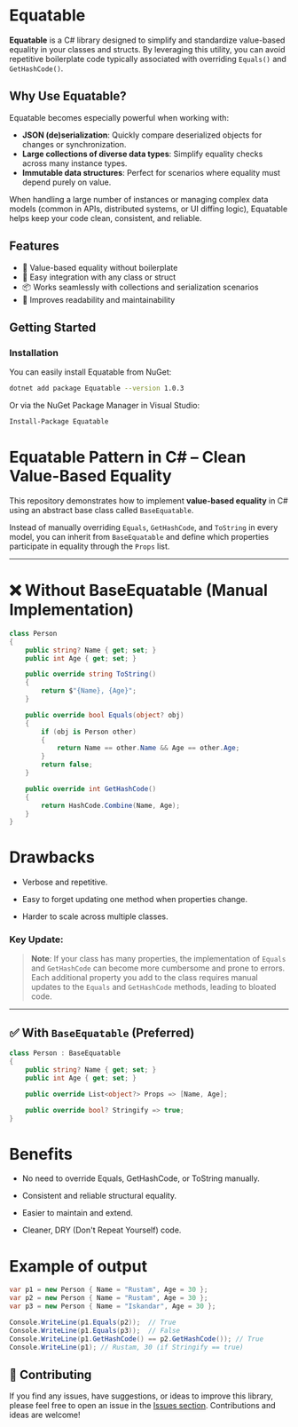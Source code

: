 # Equatable

**Equatable** is a C# library designed to simplify and standardize value-based equality in your classes and structs. By leveraging this utility, you can avoid repetitive boilerplate code typically associated with overriding `Equals()` and `GetHashCode()`.

## Why Use Equatable?

Equatable becomes especially powerful when working with:

- **JSON (de)serialization**: Quickly compare deserialized objects for changes or synchronization.
- **Large collections of diverse data types**: Simplify equality checks across many instance types.
- **Immutable data structures**: Perfect for scenarios where equality must depend purely on value.

When handling a large number of instances or managing complex data models (common in APIs, distributed systems, or UI diffing logic), Equatable helps keep your code clean, consistent, and reliable.

## Features

- 🔁 Value-based equality without boilerplate
- 🧩 Easy integration with any class or struct
- 📦 Works seamlessly with collections and serialization scenarios
- 🧼 Improves readability and maintainability

## Getting Started

### Installation

You can easily install Equatable from NuGet:
```bash
dotnet add package Equatable --version 1.0.3
```
Or via the NuGet Package Manager in Visual Studio:

```bash
Install-Package Equatable
```

# Equatable Pattern in C# – Clean Value-Based Equality

This repository demonstrates how to implement **value-based equality** in C# using an abstract base class called `BaseEquatable`.

Instead of manually overriding `Equals`, `GetHashCode`, and `ToString` in every model, you can inherit from `BaseEquatable` and define which properties participate in equality through the `Props` list.

---

# ❌ Without BaseEquatable (Manual Implementation)
```csharp
class Person 
{
    public string? Name { get; set; }
    public int Age { get; set; }

    public override string ToString()
    {
        return $"{Name}, {Age}";
    }

    public override bool Equals(object? obj)
    {
        if (obj is Person other) 
        {
            return Name == other.Name && Age == other.Age;
        }
        return false;
    }

    public override int GetHashCode()
    {
        return HashCode.Combine(Name, Age);
    }
}
```

# Drawbacks
  - Verbose and repetitive.

  - Easy to forget updating one method when properties change.

  - Harder to scale across multiple classes.

### Key Update:
  > **Note**: If your class has many properties, the implementation of `Equals` and `GetHashCode` can become more cumbersome and prone to errors. Each additional property you add to the class requires manual updates to the `Equals` and `GetHashCode` methods, leading to bloated code.

---
## ✅ With `BaseEquatable` (Preferred)

```csharp
class Person : BaseEquatable
{
    public string? Name { get; set; }
    public int Age { get; set; }

    public override List<object?> Props => [Name, Age];

    public override bool? Stringify => true;
}
```
# Benefits
  - No need to override Equals, GetHashCode, or ToString manually.

  - Consistent and reliable structural equality.

  - Easier to maintain and extend.

  - Cleaner, DRY (Don't Repeat Yourself) code.

# Example of output
```csharp
var p1 = new Person { Name = "Rustam", Age = 30 };
var p2 = new Person { Name = "Rustam", Age = 30 };
var p3 = new Person { Name = "Iskandar", Age = 30 };

Console.WriteLine(p1.Equals(p2));  // True
Console.WriteLine(p1.Equals(p3));  // False
Console.WriteLine(p1.GetHashCode() == p2.GetHashCode()); // True
Console.WriteLine(p1); // Rustam, 30 (if Stringify == true)
```


## 📝 Contributing

If you find any issues, have suggestions, or ideas to improve this library, please feel free to open an issue in the [Issues section](https://github.com/iskandarem/Equatable/issues). Contributions and ideas are welcome!



